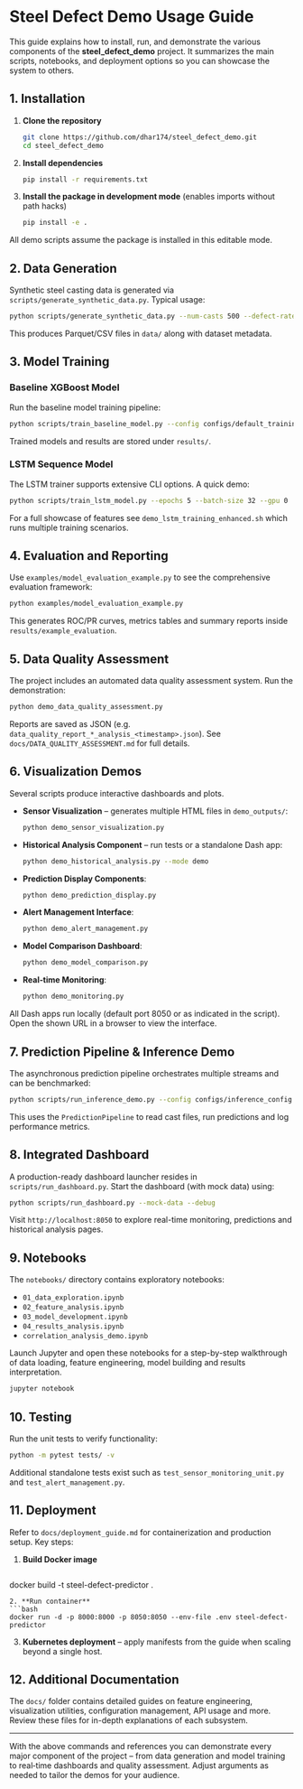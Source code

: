 # Steel Defect Demo Usage Guide

This guide explains how to install, run, and demonstrate the various components of the **steel_defect_demo** project. It summarizes the main scripts, notebooks, and deployment options so you can showcase the system to others.

## 1. Installation

1. **Clone the repository**
   ```bash
   git clone https://github.com/dhar174/steel_defect_demo.git
   cd steel_defect_demo
   ```
2. **Install dependencies**
   ```bash
   pip install -r requirements.txt
   ```
3. **Install the package in development mode** (enables imports without path hacks)
   ```bash
   pip install -e .
   ```

All demo scripts assume the package is installed in this editable mode.

## 2. Data Generation

Synthetic steel casting data is generated via `scripts/generate_synthetic_data.py`.
Typical usage:
```bash
python scripts/generate_synthetic_data.py --num-casts 500 --defect-rate 0.2
```
This produces Parquet/CSV files in `data/` along with dataset metadata.

## 3. Model Training

### Baseline XGBoost Model
Run the baseline model training pipeline:
```bash
python scripts/train_baseline_model.py --config configs/default_training.yaml --data data/processed/sample_data.csv
```
Trained models and results are stored under `results/`.

### LSTM Sequence Model
The LSTM trainer supports extensive CLI options. A quick demo:
```bash
python scripts/train_lstm_model.py --epochs 5 --batch-size 32 --gpu 0
```
For a full showcase of features see `demo_lstm_training_enhanced.sh` which runs multiple training scenarios.

## 4. Evaluation and Reporting
Use `examples/model_evaluation_example.py` to see the comprehensive evaluation framework:
```bash
python examples/model_evaluation_example.py
```
This generates ROC/PR curves, metrics tables and summary reports inside `results/example_evaluation`.

## 5. Data Quality Assessment
The project includes an automated data quality assessment system. Run the demonstration:
```bash
python demo_data_quality_assessment.py
```
Reports are saved as JSON (e.g. `data_quality_report_*_analysis_<timestamp>.json`). See `docs/DATA_QUALITY_ASSESSMENT.md` for full details.

## 6. Visualization Demos
Several scripts produce interactive dashboards and plots.

- **Sensor Visualization** – generates multiple HTML files in `demo_outputs/`:
  ```bash
  python demo_sensor_visualization.py
  ```
- **Historical Analysis Component** – run tests or a standalone Dash app:
  ```bash
  python demo_historical_analysis.py --mode demo
  ```
- **Prediction Display Components**:
  ```bash
  python demo_prediction_display.py
  ```
- **Alert Management Interface**:
  ```bash
  python demo_alert_management.py
  ```
- **Model Comparison Dashboard**:
  ```bash
  python demo_model_comparison.py
  ```
- **Real‑time Monitoring**:
  ```bash
  python demo_monitoring.py
  ```

All Dash apps run locally (default port 8050 or as indicated in the script). Open the shown URL in a browser to view the interface.

## 7. Prediction Pipeline & Inference Demo
The asynchronous prediction pipeline orchestrates multiple streams and can be benchmarked:
```bash
python scripts/run_inference_demo.py --config configs/inference_config.yaml --benchmark
```
This uses the `PredictionPipeline` to read cast files, run predictions and log performance metrics.

## 8. Integrated Dashboard
A production-ready dashboard launcher resides in `scripts/run_dashboard.py`.
Start the dashboard (with mock data) using:
```bash
python scripts/run_dashboard.py --mock-data --debug
```
Visit `http://localhost:8050` to explore real-time monitoring, predictions and historical analysis pages.

## 9. Notebooks
The `notebooks/` directory contains exploratory notebooks:
- `01_data_exploration.ipynb`
- `02_feature_analysis.ipynb`
- `03_model_development.ipynb`
- `04_results_analysis.ipynb`
- `correlation_analysis_demo.ipynb`

Launch Jupyter and open these notebooks for a step-by-step walkthrough of data loading, feature engineering, model building and results interpretation.

```bash
jupyter notebook
```

## 10. Testing
Run the unit tests to verify functionality:
```bash
python -m pytest tests/ -v
```
Additional standalone tests exist such as `test_sensor_monitoring_unit.py` and `test_alert_management.py`.

## 11. Deployment
Refer to `docs/deployment_guide.md` for containerization and production setup. Key steps:

1. **Build Docker image**
   ```bash
docker build -t steel-defect-predictor .
   ```
2. **Run container**
   ```bash
docker run -d -p 8000:8000 -p 8050:8050 --env-file .env steel-defect-predictor
   ```
3. **Kubernetes deployment** – apply manifests from the guide when scaling beyond a single host.

## 12. Additional Documentation
The `docs/` folder contains detailed guides on feature engineering, visualization utilities, configuration management, API usage and more. Review these files for in-depth explanations of each subsystem.

---
With the above commands and references you can demonstrate every major component of the project – from data generation and model training to real‑time dashboards and quality assessment. Adjust arguments as needed to tailor the demos for your audience.
